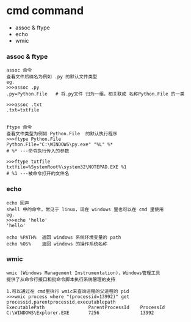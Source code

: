 # cmd command

- assoc & ftype
- echo
- wmic


### assoc & ftype

    assoc 命令 
    查看文件后缀名为例如 .py 的默认文件类型
    eg. 
    >>>assoc .py
    .py=Python.File   # 将.py文件 归为一组，相关联成 名称Python.File 的一类
    
    >>>assoc .txt
    .txt=txtfile
    
    
    ftype 命令
    查看文件类型为例如 Python.File  的默认执行程序
    >>>ftype Python.File
    Python.File="C:\WINDOWS\py.exe" "%L" %*
    # %* ---命令执行传入的参数
    
    >>>ftype txtfile
    txtfile=%SystemRoot%\system32\NOTEPAD.EXE %1
    # %1 ---被命令打开的文件名

### echo

    echo 回声
    shell 中的命令，常见于 linux，现在 windows 里也可以在 cmd 里使用
    eg. 
    >>>echo 'hello'
    'hello'
    
    echo %PATH%  返回 windows 系统环境变量的 path
    echo %OS%    返回 windows 的操作系统名称
    
### wmic

    wmic (Windows Management Instrumentation)，Windows管理工具
    提供了从命令行接口和批命令脚本执行系统管理的支持
    
    1.可以通过在 cmd里执行 wmic来查询进程的父进程的 pid
    >>>wmic process where "(processid=13992)" get processid,parentprocessid,executablepath
    ExecutablePath                ParentProcessId    ProcessId
    C:\WINDOWS\Explorer.EXE       7256               13992     
    


    
    
    
    
    
    
